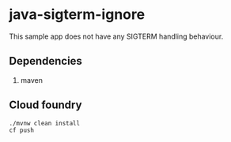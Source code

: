 # java-sigterm-ignore

This sample app does not have any SIGTERM handling behaviour.

## Dependencies
1. maven

## Cloud foundry

```sh
./mvnw clean install
cf push
```